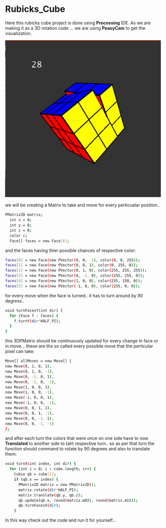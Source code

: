 # Rubicks_Cube
Here this rubicks cube project is done using **Processing** IDE.
As we are making it as a 3D rotation cude ... we are using **PeasyCam** to get the visualization.

<p align="center"><img src="RubiksCube/Capture1.PNG"></p>

we will be creating a Matrix to take and move for every perticualar position..
```bash
PMatrix3D matrix;
  int x = 0;
  int y = 0;
  int z = 0;
  color c;
  Face[] faces = new Face[6];
  ```
  and the faces having thier possible chances of respective color:
  ```bash
  faces[0] = new Face(new PVector(0, 0, -1), color(0, 0, 255));
  faces[1] = new Face(new PVector(0, 0, 1), color(0, 255, 0));
  faces[2] = new Face(new PVector(0, 1, 0), color(255, 255, 255));
  faces[3] = new Face(new PVector(0, -1, 0), color(255, 255, 0));
  faces[4] = new Face(new PVector(1, 0, 0), color(255, 150, 0));
  faces[5] = new Face(new PVector(-1, 0, 0), color(255, 0, 0));
  ```
  for every move when the face is turned.. it has to turn around by 90 degress..
  ```bash
  void turnFacesY(int dir) {
    for (Face f : faces) {
      f.turnY(dir*HALF_PI); 
    }
  }
  ```
  this 3DPMatrix should be continuously updated for every change in face or in move...
  these are the so called every possible move that the perticular pixel can take:
  ```bash
  Move[] allMoves = new Move[] {
  new Move(0, 1, 0, 1), 
  new Move(0, 1, 0, -1), 
  new Move(0, -1, 0, 1), 
  new Move(0, -1, 0, -1), 
  new Move(1, 0, 0, 1), 
  new Move(1, 0, 0, -1), 
  new Move(-1, 0, 0, 1), 
  new Move(-1, 0, 0, -1), 
  new Move(0, 0, 1, 1), 
  new Move(0, 0, 1, -1), 
  new Move(0, 0, -1, 1), 
  new Move(0, 0, -1, -1) 
};
```
and after each turn the colors that were once on one side have to now **Translated** to another side to taht respective turn..
so as per that turn the function should command to rotate by 90 degrees and also to translate them:
```bash
void turnX(int index, int dir) {
  for (int i = 0; i < cube.length; i++) {
    Cubie qb = cube[i];
    if (qb.x == index) {
      PMatrix2D matrix = new PMatrix2D();
      matrix.rotate(dir*HALF_PI);
      matrix.translate(qb.y, qb.z);
      qb.update(qb.x, round(matrix.m02), round(matrix.m12));
      qb.turnFacesX(dir);
    }
 ```
 In this way check out the code and run it for yourself...
